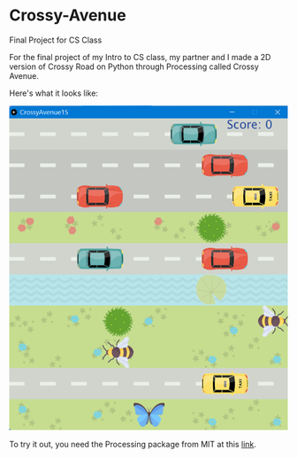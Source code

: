 # Crossy-Avenue

Final Project for CS Class

For the final project of my Intro to CS class, my partner and I made a 2D version of Crossy Road on Python through Processing called Crossy Avenue.

Here's what it looks like:

![Sample Pic of Game](https://github.com/philwee/Crossy-Avenue/blob/main/sample.PNG "Crossy Avenue")

To try it out, you need the Processing package from MIT at this [link](https://processing.org/download).
